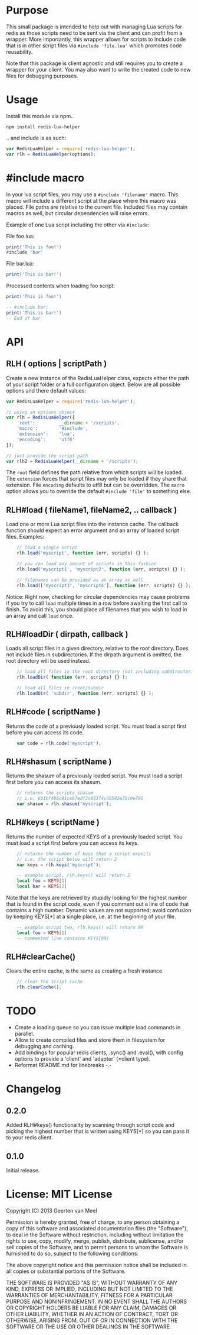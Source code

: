 


# Purpose

This small package is intended to help out with managing Lua scripts for redis as those scripts need
to be sent via the client and can profit from a wrapper. More importantly, this wrapper allows for
scripts to include code that is in other script files via `#include 'file.lua'` which promotes code
reusability.

Note that this package is client agnostic and still requires you to create a wrapper for your client.
You may also want to write the created code to new files for debugging purposes.

# Usage

Install this module via npm..

    npm install redis-lua-helper

.. and include is as such:

```javascript
var RedisLuaHelper = require('redis-lua-helper');
var rlh = RedisLuaHelper(options);
```

# #include macro

In your lua script files, you may use a `#include 'filename'` macro. This macro will include a
different script at the place where this macro was placed. File paths are relative to the current 
file. Included files may contain macros as well, but circular dependencies will raise errors.

Example of one Lua script including the other via `#include`:

File foo.lua:
```lua
print('This is foo!')
#include 'bar'
```

File bar.lua:
```lua
print('This is bar!')
```

Processed contents when loading foo script:
```lua
print('This is foo!')

-- #include bar:
print('This is bar!')
-- End of bar
```

# API

## RLH ( options | scriptPath )

Create a new instance of the RedisLuaHelper class, expects either the path of your script folder
or a full configuration object. Below are all possible options and there default values:

```javascript
var RedisLuaHelper = require('redis-lua-helper');

// using an options object
var rlh = RedisLuaHelper({
	'root': 		__dirname + '/scripts',
	'macro':		'#include',
	'extension':	'lua',
	'encoding':		'utf8'
});

// just provide the script path
var rlh2 = RedisLuaHelper(__dirname + '/scripts');
```

The `root` field defines the path relative from which scripts will be loaded. The `extension` forces
that script files may only be loaded if they share that extension. File `encoding` defaults to utf8
but can be overridden. The `macro` option allows you to override the default `#include 'file'` to
something else.


## RLH#load ( fileName1, fileName2, .. callback )

Load one or more Lua script files into the instance cache. The callback function should expect an
error argument and an array of loaded script files. Examples:

```javascript
	// load a single script
    rlh.load('myscript', function (err, scripts) {} );

	// you can load any amount of scripts in this fashion
	rlh.load('myscript1', 'myscript2', function (err, scripts) {} );

    // filenames can be provided as an array as well
	rlh.load(['myscript3', 'myscript4'], function (err, scripts) {} );
```

Notice: Right now, checking for circular dependencies may cause problems if you try to call `load`
multiple times in a row before awaiting the first call to finish. To avoid this, you should place
all filenames that you wish to load in an array and call `load` once.


## RLH#loadDir ( dirpath, callback )

Loads all script files in a given directory, relative to the root directory. Does not include files 
in subdirectories. If the dirpath argument is omitted, the root directory will be used instead.

```javascript
    // load all files in the root directory (not including subdirectories)
	rlh.loadDir( function (err, scripts) {} );

	// load all files in /root/subdir
	rlh.loadDir( 'subdir', function (err, scripts) {} );
```

## RLH#code ( scriptName )

Returns the code of a previously loaded script. You must load a script first before you can access
its code.

```javascript
    var code = rlh.code('myscript');
```

## RLH#shasum ( scriptName )

Returns the shasum of a previously loaded script. You must load a script first before you can access
its shasum.

```javascript
	// returns the scripts shasum
	// i.e. 6b1bf486c81ceb7edf3c093f4c48582e38c0e791
    var shasum = rlh.shasum('myscript');
```

## RLH#keys ( scriptName )

Returns the number of expected KEYS of a previously loaded script. You must load a script first before 
you can access its keys.

```javascript
	// returns the number of keys that a script expects
	// i.e. the script below will return 2
    var keys = rlh.keys('myscript');
```

```lua
    -- example script, rlh.keys() will return 2
    local foo = KEYS[1]
    local bar = KEYS[2]
```

Note that the keys are retrieved by stupidly looking for the highest number that is found in the script code,
even if you comment out a line of code that contains a high number. Dynamic values are not supported;
avoid confusion by keeping KEYS[*] at a single place, i.e. at the beginning of your file.

```lua
    -- example script two, rlh.keys() will return 99
    local foo = KEYS[1]
    -- commented line contains KEYS[99]
```

## RLH#clearCache()

Clears the entire cache, is the same as creating a fresh instance.

```javascript
    // clear the script cache
	rlh.clearCache();
```

# TODO

- Create a loading queue so you can issue multiple load commands in parallel.
- Allow to create compiled files and store them in filesystem for debugging and caching.
- Add bindings for popular redis clients, .sync() and .eval(), with config options
to provide a 'client' and 'adapter' (=client type).
- Reformat README.md for linebreaks -.-

# Changelog

## 0.2.0

Added RLH#keys() functionality by scanning through script code and picking the highest
number that is written using KEYS[*] so you can pass it to your redis client.

## 0.1.0

Initial release.

# License: MIT License

Copyright (C) 2013 Geerten van Meel

Permission is hereby granted, free of charge, to any person obtaining a copy
of this software and associated documentation files (the "Software"), to deal
in the Software without restriction, including without limitation the rights
to use, copy, modify, merge, publish, distribute, sublicense, and/or sell
copies of the Software, and to permit persons to whom the Software is
furnished to do so, subject to the following conditions:

The above copyright notice and this permission notice shall be included in
all copies or substantial portions of the Software.

THE SOFTWARE IS PROVIDED "AS IS", WITHOUT WARRANTY OF ANY KIND, EXPRESS OR
IMPLIED, INCLUDING BUT NOT LIMITED TO THE WARRANTIES OF MERCHANTABILITY,
FITNESS FOR A PARTICULAR PURPOSE AND NONINFRINGEMENT. IN NO EVENT SHALL THE
AUTHORS OR COPYRIGHT HOLDERS BE LIABLE FOR ANY CLAIM, DAMAGES OR OTHER
LIABILITY, WHETHER IN AN ACTION OF CONTRACT, TORT OR OTHERWISE, ARISING FROM,
OUT OF OR IN CONNECTION WITH THE SOFTWARE OR THE USE OR OTHER DEALINGS IN
THE SOFTWARE.